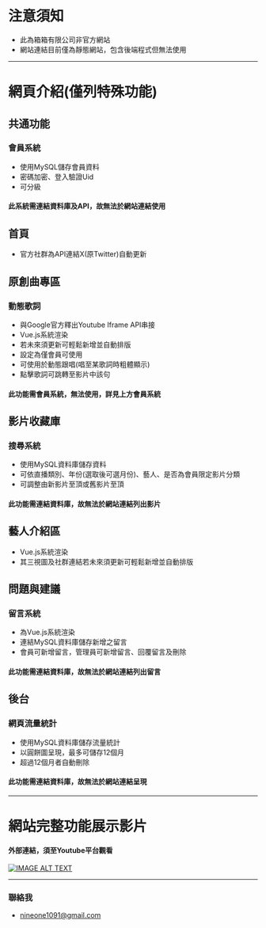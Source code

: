 # 注意須知
* 此為箱箱有限公司非官方網站
* 網站連結目前僅為靜態網站，包含後端程式但無法使用

---
# 網頁介紹(僅列特殊功能)
## 共通功能
### 會員系統
* 使用MySQL儲存會員資料
* 密碼加密、登入驗證Uid
* 可分級
#### **此系統需連結資料庫及API，故無法於網站連結使用**
## 首頁
* 官方社群為API連結X(原Twitter)自動更新
## 原創曲專區
### 動態歌詞
* 與Google官方釋出Youtube Iframe API串接
* Vue.js系統渲染
* 若未來須更新可輕鬆新增並自動排版
* 設定為僅會員可使用
* 可使用於動態跟唱(唱至某歌詞時粗體顯示)
* 點擊歌詞可跳轉至影片中該句
#### **此功能需會員系統，無法使用，詳見上方會員系統**
## 影片收藏庫
### 搜尋系統
* 使用MySQL資料庫儲存資料
* 可依直播類別、年份(選取後可選月份)、藝人、是否為會員限定影片分類
* 可調整由新影片至頂或舊影片至頂
#### **此功能需連結資料庫，故無法於網站連結列出影片**
## 藝人介紹區
* Vue.js系統渲染
* 其三視圖及社群連結若未來須更新可輕鬆新增並自動排版
## 問題與建議
### 留言系統
* 為Vue.js系統渲染
* 連結MySQL資料庫儲存新增之留言
* 會員可新增留言，管理員可新增留言、回覆留言及刪除
#### **此功能需連結資料庫，故無法於網站連結列出留言**
## 後台
### 網頁流量統計
* 使用MySQL資料庫儲存流量統計
* 以圓餅圖呈現，最多可儲存12個月
* 超過12個月者自動刪除
#### **此功能需連結資料庫，故無法於網站連結呈現**

---
# 網站完整功能展示影片
#### 外部連結，須至Youtube平台觀看
[![IMAGE ALT TEXT](http://img.youtube.com/vi/jEtjJZFgqrU/hqdefault.jpg)](https://www.youtube.com/watch?v=jEtjJZFgqrU "TheBox網站")

---
### 聯絡我
* nineone1091@gmail.com

